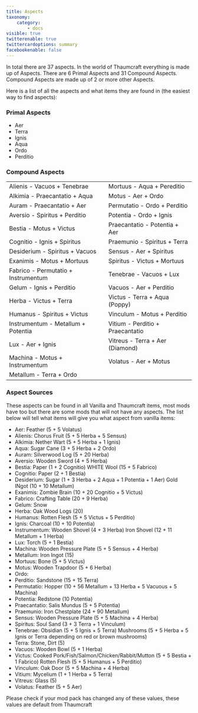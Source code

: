 ```yaml
---
title: Aspects
taxonomy:
    category:
        - docs
visible: true
twitterenable: true
twittercardoptions: summary
facebookenable: false
---
```


In total there are 37 aspects. In the world of Thaumcraft everything is made up of Aspects. There are 6 Primal Aspects and 31 Compound Aspects. Compound Aspects are made up of 2 or more other Aspects.

Here is a list of all the aspects and what items they are found in (the easiest way to find aspects):

### Primal Aspects

* Aer
* Terra
* Ignis
* Aqua
* Ordo 
* Perditio

### Compound Aspects

| | |
|--|--|
|Alienis - Vacuos + Tenebrae|Mortuus - Aqua + Pereditio|
|Alkimia - Praecantatio + Aqua|Motus - Aer + Ordo|
|Auram - Praecantatio + Aer|Permutatio - Ordo + Perditio|
|Aversio - Spiritus + Perditio|Potentia - Ordo + Ignis|
|Bestia - Motus + Victus|Praecantatio - Potentia + Aer|
|Cognitio - Ignis + Spiritus|Praemunio - Spiritus + Terra|
|Desiderium - Spiritus + Vacuos|Sensus - Aer + Spiritus|
|Exanimis - Motus + Mortuus|Spiritus - Victus + Mortuus|
|Fabrico - Permutatio + Instrumentum|Tenebrae - Vacuos + Lux|
|Gelum - Ignis + Perditio|Vacuos - Aer + Perditio|
|Herba - Victus + Terra|Victus - Terra + Aqua (Poppy)|
|Humanus - Spiritus + Victus|Vinculum - Motus + Perditio|
|Instrumentum - Metallum + Potentia|Vitium - Perditio + Praecantatio|
|Lux - Aer + Ignis|Vitreus - Terra + Aer (Diamond)|
|Machina - Motus + Instrumentum|Volatus - Aer + Motus	|
|Metallum - Terra + Ordo||

### Aspect Sources
These aspects can be found in all Vanilla and Thaumcraft items, most mods have too but there are some mods that will not have any aspects. The list below will tell what items will give you what aspect from vanilla items:

* Aer: Feather (5 + 5 Volatus)
* Alienis: Chorus Fruit (5 + 5 Herba + 5 Sensus)
* Alkimia: Nether Wart (5 + 5 Herba + 1 Ignis)
* Aqua: Sugar Cane (3 + 5 Herba + 2 Ordo)
* Auram: Silverwood Log (5 + 20 Herba)
* Aversio: Wooden Sword (4 + 5 Herba)
* Bestia: Paper (1 + 2 Cognitio) WHITE Wool (15 + 5 Fabrico)
* Cognitio: Paper (2 + 1 Bestia)
* Desiderium: Sugar (1 + 3 Herba + 2 Aqua + 1 Potentia + 1 Aer) Gold INgot (10 + 10 Metallum)
* Exanimis: Zombie Brain (10 + 20 Cognitio + 5 Victus)
* Fabrico: Crafting Table (20 + 9 Herba)
* Gelum: Snow
* Herba: Oak Wood Logs (20)
* Humanus: Rotten Flesh (5 + 5 Victus + 5 Perditio)
* Ignis: Charcoal (10 + 10 Potentia)
* Instrumentum: Wooden Shovel (4 + 3 Herba) Iron Shovel (12 + 11 Metallum + 1 Herba)
* Lux: Torch (5 + 1 Bestia)
* Machina: Wooden Pressure Plate (5 + 5 Sensus + 4 Herba)
* Metallum: Iron Ingot (15)
* Mortuus: Bone (5 + 5 Victus)
* Motus: Wooden Trapdoor (5 + 6 Herba)
* Ordo:
* Perditio: Sandstone (15 + 15 Terra)
* Permutatio: Hopper (10 + 56 Metallum + 13 Herba + 5 Vacuous + 5 Machina)
* Potentia: Redstone (10 Potentia)
* Praecantatio: Salis Mundus (5 + 5 Potentia)
* Praemunio: Iron Chestplate (24 + 90 Metallum)
* Sensus: Wooden Pressure Plate (5 + 5 Machina + 4 Herba)
* Spiritus: Soul Sand (3 + 3 Terra + 1 Vinculum)
* Tenebrae: Obsidian (5 + 5 Ignis + 5 Terra) Mushrooms (5 + 5 Herba + 5 Ignis or Terra depending on red or brown mushrooms)
* Terra: Stone, Dirt (5)
* Vacuos: Wooden Bowl (5 + 1 Herba)
* Victus: Cooked Pork/Fish/Salmon/Chicken/Rabbit/Mutton (5 + 5 Bestia + 1 Fabrico) Rotten Flesh (5 + 5 Humanus + 5 Perditio)
* Vinculum: Oak Door (5 + 5 Machina + 4 Herba)
* Vitium: Mycelium (1 + 1 Herba + 5 Terra)
* Vitreus: Glass (5)
* Volatus: Feather (5 + 5 Aer)

Please check if your mod pack has changed any of these values, these values are default from Thaumcraft

